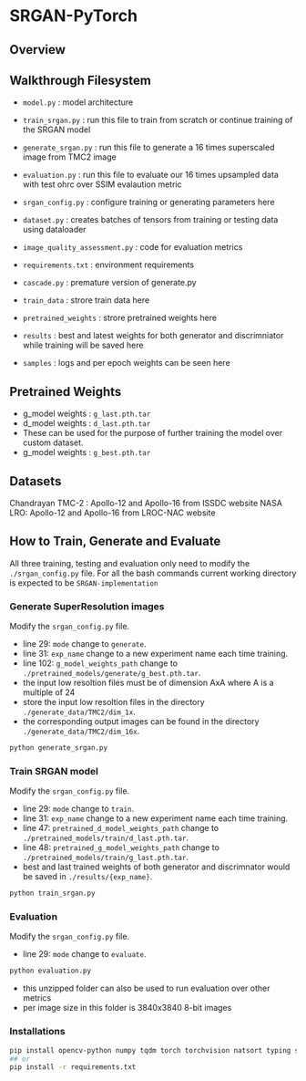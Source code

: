# SRGAN-PyTorch

## Overview

## Walkthrough Filesystem

- `model.py` : model architecture
- `train_srgan.py` : run this file to train from scratch or continue training of the SRGAN model
- `generate_srgan.py` : run this file to generate a 16 times superscaled image from TMC2 image
- `evaluation.py` : run this file to evaluate our 16 times upsampled data with test ohrc over SSIM evalaution metric
- `srgan_config.py` : configure training or generating parameters here
- `dataset.py` : creates batches of tensors from training or testing data using dataloader
- `image_quality_assessment.py` : code for evaluation metrics
- `requirements.txt` : environment requirements
- `cascade.py` : premature version of generate.py

- `train_data` : strore train data here
- `pretrained_weights` : strore pretrained weights here
- `results` : best and latest weights for both generator and discrimniator while training will be saved here
- `samples` : logs and per epoch weights can be seen here


## Pretrained Weights

- g_model weights : `g_last.pth.tar`
- d_model weights : `d_last.pth.tar`
- These can be used for the purpose of further training the model over custom dataset.
- g_model weights : `g_best.pth.tar`

## Datasets
Chandrayan TMC-2 : Apollo-12 and Apollo-16 from ISSDC website
NASA LRO: Apollo-12 and Apollo-16 from LROC-NAC website

## How to Train, Generate and Evaluate

All three training, testing and evaluation only need to modify the `./srgan_config.py` file.
For all the bash commands current working directory is expected to be `SRGAN-implementation`

### Generate SuperResolution images

Modify the `srgan_config.py` file.

- line 29: `mode` change to `generate`.
- line 31: `exp_name` change to a new experiment name each time training.
- line 102: `g_model_weights_path` change to `./pretrained_models/generate/g_best.pth.tar`.
- the input low resoltion files must be of dimension AxA where A is a multiple of 24
- store the input low resoltion files in the directory `./generate_data/TMC2/dim_1x`.
- the corresponding output images can be found in the directory `./generate_data/TMC2/dim_16x`.

```bash
python generate_srgan.py
```

### Train SRGAN model

Modify the `srgan_config.py` file.

- line 29: `mode` change to `train`.
- line 31: `exp_name` change to a new experiment name each time training.
- line 47: `pretrained_d_model_weights_path` change to `./pretrained_models/train/d_last.pth.tar`.
- line 48: `pretrained_g_model_weights_path` change to `./pretrained_models/train/g_last.pth.tar`.
- best and last trained weights of both generator and discrimnator would be saved in `./results/{exp_name}`.

```bash
python train_srgan.py
```

### Evaluation

Modify the `srgan_config.py` file.

- line 29: `mode` change to `evaluate`.

```bash
python evaluation.py
```

- this unzipped folder can also be used to run evaluation over other metrics
- per image size in this folder is 3840x3840 8-bit images


### Installations

```bash
pip install opencv-python numpy tqdm torch torchvision natsort typing scipy
## or
pip install -r requirements.txt
```

